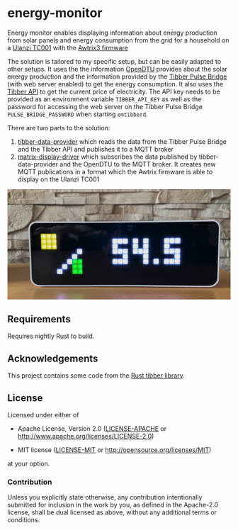 # energy-monitor

Energy monitor enables displaying information about energy production from solar panels and energy consumption from the grid for a household on a [Ulanzi TC001](https://www.ulanzi.com/products/ulanzi-pixel-smart-clock-2882) with the [Awtrix3 firmware](https://github.com/Blueforcer/awtrix3)

The solution is tailored to my specific setup, but can be easily adapted to other setups. It uses the the information [OpenDTU](https://github.com/tbnobody/OpenDTU) provides about the solar energy production and the information provided by the [Tibber Pulse Bridge](https://tibber.com/de/store/produkt/pulse-ir) (with web server enabled) to get the energy consumption. It also uses the [Tibber API](https://developer.tibber.com/docs/overview) to get the current price of electricity. The API key needs to be provided as an environment variable `TIBBER_API_KEY` as well as the password for accessing the web server on the Tibber Pulse Bridge `PULSE_BRIDGE_PASSWORD` when starting `emtibberd`.

There are two parts to the solution:
1. [tibber-data-provider](tibber-data-provider) which reads the data from the Tibber Pulse Bridge and the Tibber API and publishes it to a MQTT broker
2. [matrix-display-driver](matrix-display-driver) which subscribes the data published by tibber-data-provider and the OpenDTU to the MQTT broker. It creates new MQTT publications in a format which the Awtrix firmware is able to display on the Ulanzi TC001

![Watch the video](assets/image.jpeg)

## Requirements
Requires nightly Rust to build.

## Acknowledgements
This project contains some code from the [Rust tibber library](https://github.com/snakehand/tibber).

## License

Licensed under either of

- Apache License, Version 2.0 ([LICENSE-APACHE](LICENSE-APACHE) or
  http://www.apache.org/licenses/LICENSE-2.0)

- MIT license ([LICENSE-MIT](LICENSE-MIT) or http://opensource.org/licenses/MIT)

at your option.

### Contribution

Unless you explicitly state otherwise, any contribution intentionally submitted
for inclusion in the work by you, as defined in the Apache-2.0 license, shall be
dual licensed as above, without any additional terms or conditions.
